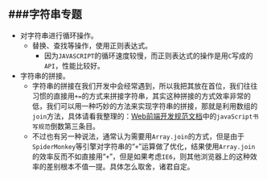 ###字符串专题
----------
> 
- 对字符串进行循环操作。
	- 替换、查找等操作，使用正则表达式。
		- 因为`JAVASCRIPT`的循环速度较慢，而正则表达式的操作是用`C`写成的`API`，性能比较好。
- 字符串的拼接。
	- 字符串的拼接在我们开发中会经常遇到，所以我把其放在首位，我们往往习惯的直接用`+=`的方式来拼接字符串，其实这种拼接的方式效率非常的低，我们可以用一种巧妙的方法来实现字符串的拼接，那就是利用数组的`join`方法，具体请看我整理的：[Web前端开发规范文档](http://kang.cool/modules/web_develop_standard/index.html "Web前端开发规范文档")中的`javaScript书写规范`倒数第三条目。
	- 不过也有另一种说法，通常认为需要用`Array.join`的方式，但是由于`SpiderMonkey`等引擎对字符串的“`+`”运算做了优化，结果使用`Array.join`的效率反而不如直接用“`+`”，但是如果考虑`IE6`，则其他浏览器上的这种效率的差别根本不值一提。具体怎么取舍，诸君自定。